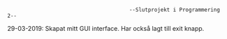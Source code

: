                                            --Slutprojekt i Programmering 2--

29-03-2019: Skapat mitt GUI interface. Har också lagt till exit knapp. 